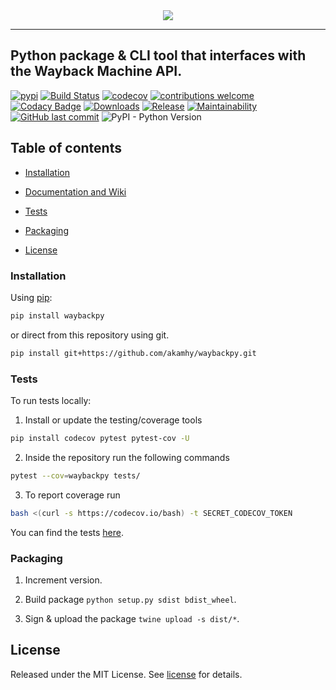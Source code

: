 <div align="center">
  <img src="https://raw.githubusercontent.com/akamhy/waybackpy/master/assets/waybackpy_logo.svg"><br>
</div>

-----------------

## Python package & CLI tool that interfaces with the Wayback Machine API. 
[![pypi](https://img.shields.io/pypi/v/waybackpy.svg)](https://pypi.org/project/waybackpy/)
[![Build Status](https://github.com/akamhy/waybackpy/workflows/CI/badge.svg)](https://github.com/akamhy/waybackpy/actions?query=workflow%3ACI)
[![codecov](https://codecov.io/gh/akamhy/waybackpy/branch/master/graph/badge.svg)](https://codecov.io/gh/akamhy/waybackpy)
[![contributions welcome](https://img.shields.io/static/v1.svg?label=Contributions&message=Welcome&color=0059b3&style=flat-square)](https://github.com/akamhy/waybackpy/blob/master/CONTRIBUTING.md)
[![Codacy Badge](https://api.codacy.com/project/badge/Grade/255459cede9341e39436ec8866d3fb65)](https://www.codacy.com/manual/akamhy/waybackpy?utm_source=github.com&amp;utm_medium=referral&amp;utm_content=akamhy/waybackpy&amp;utm_campaign=Badge_Grade)
[![Downloads](https://pepy.tech/badge/waybackpy/month)](https://pepy.tech/project/waybackpy)
[![Release](https://img.shields.io/github/v/release/akamhy/waybackpy.svg)](https://github.com/akamhy/waybackpy/releases)
[![Maintainability](https://api.codeclimate.com/v1/badges/942f13d8177a56c1c906/maintainability)](https://codeclimate.com/github/akamhy/waybackpy/maintainability)
[![GitHub last commit](https://img.shields.io/github/last-commit/akamhy/waybackpy?color=blue&style=flat-square)](https://github.com/akamhy/waybackpy/commits/master)
![PyPI - Python Version](https://img.shields.io/pypi/pyversions/waybackpy?style=flat-square)



## Table of contents

<!--ts-->

* [Installation](#installation)

* [Documentation and Wiki](https://github.com/akamhy/waybackpy/wiki)

* [Tests](#tests)

* [Packaging](#packaging)

* [License](#license)

<!--te-->

### Installation

Using [pip](https://en.wikipedia.org/wiki/Pip_(package_manager)):

```bash
pip install waybackpy
```

or direct from this repository using git.

```bash
pip install git+https://github.com/akamhy/waybackpy.git
```


### Tests

To run tests locally:

1) Install or update the testing/coverage tools 

```bash
pip install codecov pytest pytest-cov -U
```

2) Inside the repository run the following commands

```bash
pytest --cov=waybackpy tests/
```

3) To report coverage run

```bash
bash <(curl -s https://codecov.io/bash) -t SECRET_CODECOV_TOKEN
```

You can find the tests [here](https://github.com/akamhy/waybackpy/tree/master/tests).


### Packaging

1. Increment version.

2. Build package ``python setup.py sdist bdist_wheel``.

3. Sign & upload the package ``twine upload -s dist/*``.

## License

Released under the MIT License. See
[license](https://github.com/akamhy/waybackpy/blob/master/LICENSE) for details.
